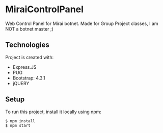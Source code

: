 # MiraiControlPanel
Web Control Panel for Mirai botnet. Made for Group Project classes, I am NOT a botnet master ;)
	
## Technologies
Project is created with:
* Express.JS
* PUG
* Bootstrap: 4.3.1
* jQUERY
	
## Setup
To run this project, install it locally using npm:

```
$ npm install
$ npm start
```
